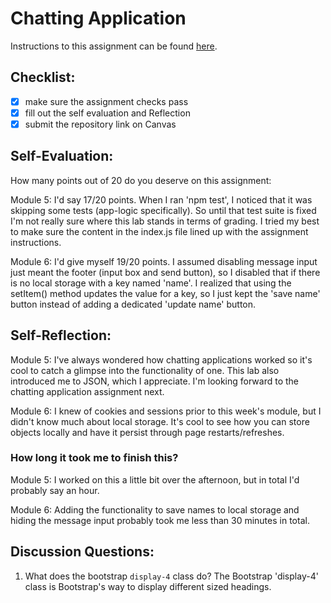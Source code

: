 Chatting Application
=====================
Instructions to this assignment can be found [here](https://it3049c.github.io/coursework/labs/chatting-app).

## Checklist:
- [x] make sure the assignment checks pass
- [x] fill out the self evaluation and Reflection
- [x] submit the repository link on Canvas

## Self-Evaluation:

How many points out of 20 do you deserve on this assignment: 

Module 5:
I'd say 17/20 points. When I ran 'npm test', I noticed that it was skipping some tests (app-logic specifically). 
So until that test suite is fixed I'm not really sure where this lab stands in terms of grading. I tried
my best to make sure the content in the index.js file lined up with the assignment instructions.

Module 6:
I'd give myself 19/20 points. I assumed disabling message input just meant the footer (input box and send button), so I disabled that if there is no local storage with a key named 'name'. I realized that using the setItem() method updates the value for a key, so I just kept the 'save name' button instead of adding a dedicated 'update name' button.

## Self-Reflection:
<!-- Write your self-reflection under this line -->
Module 5:
I've always wondered how chatting applications worked so it's cool to catch a glimpse into the functionality of one.
This lab also introduced me to JSON, which I appreciate. I'm looking forward to the chatting application assignment next.

Module 6:
I knew of cookies and sessions prior to this week's module, but I didn't know much about local storage. It's cool to see how you can store objects locally and have it persist through page restarts/refreshes.

### How long it took me to finish this?
Module 5:
I worked on this a little bit over the afternoon, but in total I'd probably say an hour.

Module 6:
Adding the functionality to save names to local storage and hiding the message input probably took me less than 30 minutes in total.

## Discussion Questions:
1. What does the bootstrap `display-4` class do?
The Bootstrap 'display-4' class is Bootstrap's way to display different sized headings.